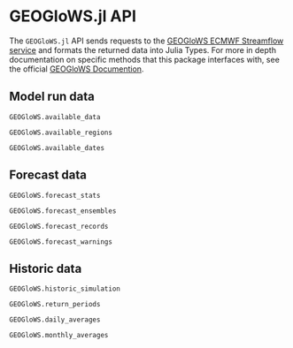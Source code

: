 # GEOGloWS.jl API

The `GEOGloWS.jl` API sends requests to the [GEOGloWS ECMWF Streamflow service](https://geoglows.ecmwf.int/) and formats the returned data into Julia Types. For more in depth documentation on specific methods that this package interfaces with, see the official [GEOGloWS Documention](https://geoglows.ecmwf.int/documentation).

## Model run data
```@docs
GEOGloWS.available_data
```

```@docs
GEOGloWS.available_regions
```

```@docs
GEOGloWS.available_dates
```

## Forecast data
```@docs
GEOGloWS.forecast_stats
```

```@docs
GEOGloWS.forecast_ensembles
```

```@docs
GEOGloWS.forecast_records
```

```@docs
GEOGloWS.forecast_warnings
```

## Historic data
```@docs
GEOGloWS.historic_simulation
```

```@docs
GEOGloWS.return_periods
```

```@docs
GEOGloWS.daily_averages
```

```@docs
GEOGloWS.monthly_averages
```
